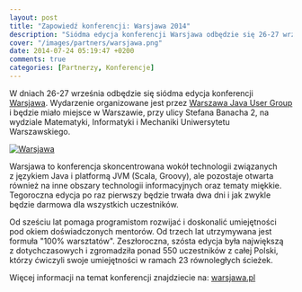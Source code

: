 ```yaml
---
layout: post
title: "Zapowiedź konferencji: Warsjawa 2014"
description: "Siódma edycja konferencji Warsjawa odbędzie się 26-27 września w Warszawie."
cover: "/images/partners/warsjawa.png"
date: 2014-07-24 05:19:47 +0200
comments: true
categories: [Partnerzy, Konferencje]
---
```

W&nbsp;dniach 26-27 września odbędzie się siódma edycja konferencji <a href="http://warsjawa.pl" target="_blank">Warsjawa</a>. Wydarzenie organizowane jest przez <a href="http://warszawa.jug.pl" target="_blank">Warszawa Java User Group</a> i&nbsp;będzie miało miejsce w&nbsp;Warszawie, przy ulicy Stefana Banacha 2, na wydziale Matematyki, Informatyki i&nbsp;Mechaniki Uniwersytetu Warszawskiego.

<div class="row text-center" style="margin-bottom:10px;">
  <div class="col-md-12">
    <a class="no-text-decoration" href="http://www.warsjawa.pl" target="_blank">
      <img class="no-border" src="{{ root_url }}/images/partners/warsjawa.png" alt="Warsjawa" />
    </a>
  </div>
</div>

Warsjawa to konferencja skoncentrowana wokół technologii związanych z&nbsp;językiem Java i&nbsp;platformą JVM (Scala, Groovy), ale pozostaje otwarta również na inne obszary technologii informacyjnych oraz tematy miękkie. Tegoroczna edycja po raz pierwszy będzie trwała dwa dni i&nbsp;jak zwykle będzie darmowa dla wszystkich uczestników.

Od sześciu lat pomaga programistom rozwijać i&nbsp;doskonalić umiejętności pod okiem doświadczonych mentorów. Od trzech lat utrzymywana jest formuła "100% warsztatów". Zeszłoroczna, szósta edycja była największą z&nbsp;dotychczasowych i&nbsp;zgromadziła ponad 550 uczestników z&nbsp;całej Polski, którzy ćwiczyli swoje umiejętności w&nbsp;ramach 23 równoległych ścieżek.

Więcej informacji na temat konferencji znajdziecie na: <a href="http://warsjawa.pl" target="_blank">warsjawa.pl</a>